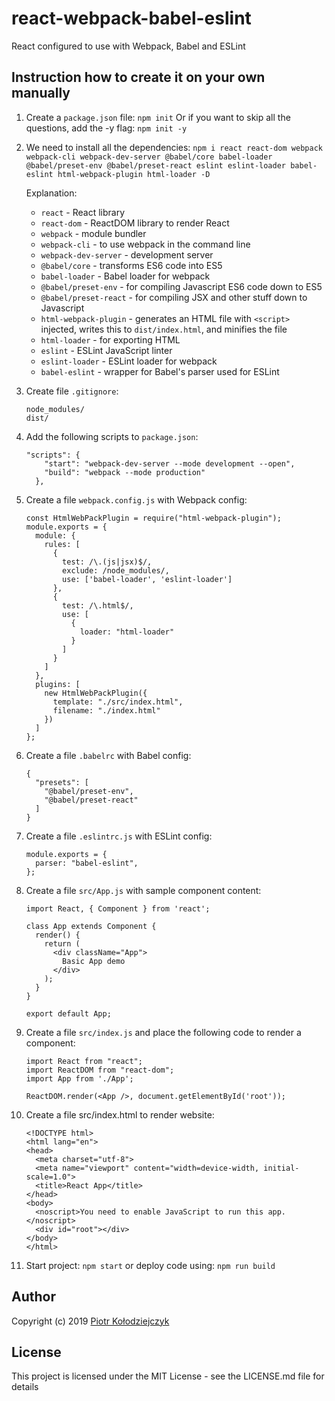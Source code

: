 # react-webpack-babel-eslint
React configured to use with Webpack, Babel and ESLint

## Instruction how to create it on your own manually
1. Create a `package.json` file:
  `npm init`
  Or if you want to skip all the questions, add the -y flag:
  `npm init -y`
2. We need to install all the dependencies:
  `npm i react react-dom webpack webpack-cli webpack-dev-server @babel/core babel-loader @babel/preset-env @babel/preset-react eslint eslint-loader babel-eslint html-webpack-plugin html-loader -D`

	Explanation:
	* `react` - React library
	* `react-dom` - ReactDOM library to render React
	* `webpack` - module bundler
	* `webpack-cli` - to use webpack in the command line
	* `webpack-dev-server` - development server
	* `@babel/core` - transforms  ES6 code into ES5
	* `babel-loader` - Babel loader for webpack
	* `@babel/preset-env` - for compiling Javascript ES6 code down to ES5
	* `@babel/preset-react` - for compiling JSX and other stuff down to Javascript
	* `html-webpack-plugin` -  generates an HTML file with `<script>` injected, writes this to `dist/index.html`, and minifies the file
	* `html-loader` - for exporting HTML
	* `eslint` - ESLint JavaScript linter
	* `eslint-loader` - ESLint loader for webpack
	* `babel-eslint` - wrapper for Babel's parser used for ESLint
3. Create file `.gitignore`:
	```
	node_modules/
	dist/
	```
4. Add the following scripts to `package.json`:
	```
	"scripts": {
	    "start": "webpack-dev-server --mode development --open",
	    "build": "webpack --mode production"
	  },
	```
5. Create a file `webpack.config.js` with Webpack config:
	```
	const HtmlWebPackPlugin = require("html-webpack-plugin");
	module.exports = {
	  module: {
	    rules: [
	      {
	        test: /\.(js|jsx)$/,
	        exclude: /node_modules/,
	        use: ['babel-loader', 'eslint-loader']
	      },
	      {
	        test: /\.html$/,
	        use: [
	          {
	            loader: "html-loader"
	          }
	        ]
	      }
	    ]
	  },
	  plugins: [
	    new HtmlWebPackPlugin({
	      template: "./src/index.html",
	      filename: "./index.html"
	    })
	  ]
	};
	```
6. Create a file `.babelrc` with Babel config:
	```
	{
	  "presets": [
	    "@babel/preset-env",
	    "@babel/preset-react"
	  ]
	}
	```
7. Create a file `.eslintrc.js` with ESLint config:
	```
	module.exports = {
	  parser: "babel-eslint",
	};
	```
8. Create a file `src/App.js` with sample component content:
	```
	import React, { Component } from 'react';

	class App extends Component {
	  render() {
	    return (
	      <div className="App">
	        Basic App demo
	      </div>
	    );
	  }
	}

	export default App;
	```
9. Create a file `src/index.js` and place the following code to render a component:
	```
	import React from "react";
	import ReactDOM from "react-dom";
	import App from './App';

	ReactDOM.render(<App />, document.getElementById('root'));
	```
10. Create a file src/index.html to render website:
	```
	<!DOCTYPE html>
	<html lang="en">
	<head>
	  <meta charset="utf-8">
	  <meta name="viewport" content="width=device-width, initial-scale=1.0">
	  <title>React App</title>
	</head>
	<body>
	  <noscript>You need to enable JavaScript to run this app.</noscript>
	  <div id="root"></div>
	</body>
	</html>
	```
11. Start project:
	`npm start`
	or deploy code using:
	`npm run build`

## Author
Copyright (c) 2019 [Piotr Kołodziejczyk](https://github.com/frontend-london)

## License
This project is licensed under the MIT License - see the LICENSE.md file for details

